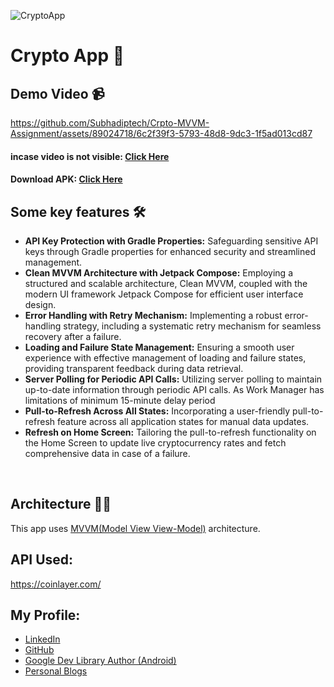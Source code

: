 
<!--![Cover](https://user-images.githubusercontent.com/62587060/216439920-a319c685-58ed-4a06-9699-874594f9fbb2.png)-->

![CryptoApp](https://github.com/Subhadiptech/Crpto-MVVM-Assignment/assets/89024718/2cfe096b-986b-4aa6-bcb5-269915a1cead)


# Crypto App 📱

## Demo Video 📹

https://github.com/Subhadiptech/Crpto-MVVM-Assignment/assets/89024718/6c2f39f3-5793-48d8-9dc3-1f5ad013cd87

#### incase video is not visible: [Click Here](https://drive.google.com/file/d/1BsMOTlnu3r1dGKNwIba00inQAJGs7Y8m/view?usp=sharing)

#### Download APK: [Click Here](https://i.diawi.com/wJQRpX)

## Some key features 🛠

- **API Key Protection with Gradle Properties:**
Safeguarding sensitive API keys through Gradle properties for enhanced security and streamlined management.
- **Clean MVVM Architecture with Jetpack Compose:**
Employing a structured and scalable architecture, Clean MVVM, coupled with the modern UI framework Jetpack Compose for efficient user interface design.
- **Error Handling with Retry Mechanism:**
Implementing a robust error-handling strategy, including a systematic retry mechanism for seamless recovery after a failure.
- **Loading and Failure State Management:**
Ensuring a smooth user experience with effective management of loading and failure states, providing transparent feedback during data retrieval.
- **Server Polling for Periodic API Calls:**
Utilizing server polling to maintain up-to-date information through periodic API calls. As Work Manager has limitations of minimum 15-minute delay period
- **Pull-to-Refresh Across All States:**
Incorporating a user-friendly pull-to-refresh feature across all application states for manual data updates.
- **Refresh on Home Screen:**
Tailoring the pull-to-refresh functionality on the Home Screen to update live cryptocurrency rates and fetch comprehensive data in case of a failure.


  
<br>

## Architecture 👷‍♂️

This app uses [MVVM(Model View View-Model)](https://developer.android.com/topic/architecture#recommended-app-arch) architecture.


## API Used: 
https://coinlayer.com/


## My Profile:
- [LinkedIn](https://www.linkedin.com/in/subhadipdhn/)
- [GitHub](https://github.com/Subhadiptech)
- [Google Dev Library Author (Android)](https://devlibrary.withgoogle.com/authors/subhadiptech)
- [Personal Blogs](https://learndroid.hashnode.dev/)
